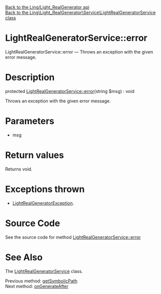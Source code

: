 [Back to the Ling/Light_RealGenerator api](https://github.com/lingtalfi/Light_RealGenerator/blob/master/doc/api/Ling/Light_RealGenerator.md)<br>
[Back to the Ling\Light_RealGenerator\Service\LightRealGeneratorService class](https://github.com/lingtalfi/Light_RealGenerator/blob/master/doc/api/Ling/Light_RealGenerator/Service/LightRealGeneratorService.md)


LightRealGeneratorService::error
================



LightRealGeneratorService::error — Throws an exception with the given error message.




Description
================


protected [LightRealGeneratorService::error](https://github.com/lingtalfi/Light_RealGenerator/blob/master/doc/api/Ling/Light_RealGenerator/Service/LightRealGeneratorService/error.md)(string $msg) : void




Throws an exception with the given error message.




Parameters
================


- msg

    


Return values
================

Returns void.


Exceptions thrown
================

- [LightRealGeneratorException](https://github.com/lingtalfi/Light_RealGenerator/blob/master/doc/api/Ling/Light_RealGenerator/Exception/LightRealGeneratorException.md).&nbsp;







Source Code
===========
See the source code for method [LightRealGeneratorService::error](https://github.com/lingtalfi/Light_RealGenerator/blob/master/Service/LightRealGeneratorService.php#L235-L239)


See Also
================

The [LightRealGeneratorService](https://github.com/lingtalfi/Light_RealGenerator/blob/master/doc/api/Ling/Light_RealGenerator/Service/LightRealGeneratorService.md) class.

Previous method: [getSymbolicPath](https://github.com/lingtalfi/Light_RealGenerator/blob/master/doc/api/Ling/Light_RealGenerator/Service/LightRealGeneratorService/getSymbolicPath.md)<br>Next method: [onGenerateAfter](https://github.com/lingtalfi/Light_RealGenerator/blob/master/doc/api/Ling/Light_RealGenerator/Service/LightRealGeneratorService/onGenerateAfter.md)<br>


